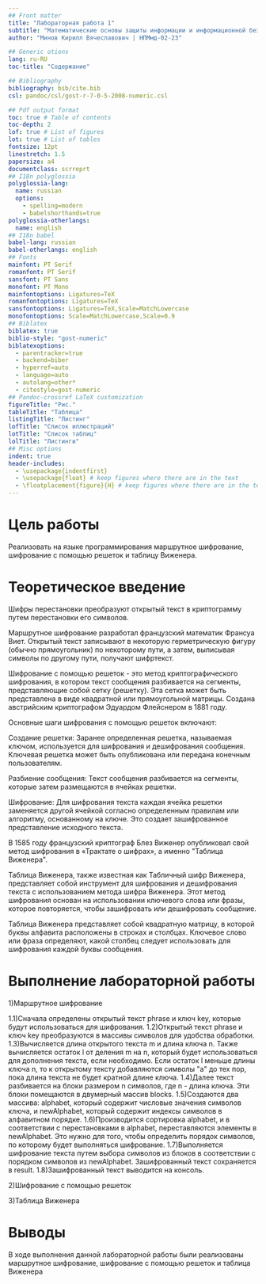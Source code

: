 ```yaml
---
## Front matter
title: "Лабораторная работа 1"
subtitle: "Математические основы защиты информации и информационной безопасности"
author: "Минов Кирилл Вячеславович | НПМмд-02-23"

## Generic otions
lang: ru-RU
toc-title: "Содержание"

## Bibliography
bibliography: bib/cite.bib
csl: pandoc/csl/gost-r-7-0-5-2008-numeric.csl

## Pdf output format
toc: true # Table of contents
toc-depth: 2
lof: true # List of figures
lot: true # List of tables
fontsize: 12pt
linestretch: 1.5
papersize: a4
documentclass: scrreprt
## I18n polyglossia
polyglossia-lang:
  name: russian
  options:
	- spelling=modern
	- babelshorthands=true
polyglossia-otherlangs:
  name: english
## I18n babel
babel-lang: russian
babel-otherlangs: english
## Fonts
mainfont: PT Serif
romanfont: PT Serif
sansfont: PT Sans
monofont: PT Mono
mainfontoptions: Ligatures=TeX
romanfontoptions: Ligatures=TeX
sansfontoptions: Ligatures=TeX,Scale=MatchLowercase
monofontoptions: Scale=MatchLowercase,Scale=0.9
## Biblatex
biblatex: true
biblio-style: "gost-numeric"
biblatexoptions:
  - parentracker=true
  - backend=biber
  - hyperref=auto
  - language=auto
  - autolang=other*
  - citestyle=gost-numeric
## Pandoc-crossref LaTeX customization
figureTitle: "Рис."
tableTitle: "Таблица"
listingTitle: "Листинг"
lofTitle: "Список иллюстраций"
lotTitle: "Список таблиц"
lolTitle: "Листинги"
## Misc options
indent: true
header-includes:
  - \usepackage{indentfirst}
  - \usepackage{float} # keep figures where there are in the text
  - \floatplacement{figure}{H} # keep figures where there are in the text
---
```


# Цель работы

Реализовать на языке программирования маршрутное шифрование, шифрование с помощью решеток и таблицу Виженера.

# Теоретическое введение

Шифры перестановки преобразуют открытый текст в криптограмму путем перестановки его символов.

Маршрутное шифрование разработал французский математик Франсуа Виет. Открытый текст записывают в некоторую герметрическую фигуру 
(обычно прямоугольник) по некоторому пути, а затем, выписывая символы по другому пути, получают шифртекст.

Шифрование с помощью решеток - это метод криптографического шифрования, в котором текст сообщения разбивается на сегменты, представляющие собой сетку (решетку). 
Эта сетка может быть представлена в виде квадратной или прямоугольной матрицы. Создана австрийским криптографом Эдуардом Флейснером в 1881 году. 

Основные шаги шифрования с помощью решеток включают:

Создание решетки: Заранее определенная решетка, называемая ключом, используется для шифрования и дешифрования сообщения. Ключевая решетка может быть опубликована или передана конечным пользователям.

Разбиение сообщения: Текст сообщения разбивается на сегменты, которые затем размещаются в ячейках решетки.

Шифрование: Для шифрования текста каждая ячейка решетки заменяется другой ячейкой согласно определенным правилам или алгоритму, основанному на ключе. Это создает зашифрованное представление исходного текста.

В 1585 году французский криптограф Блез Виженер опубликовал свой метод шифрования в «Трактате о шифрах», а именно "Таблица Виженера".

Таблица Виженера, также известная как Табличный шифр Виженера, представляет собой инструмент для шифрования и дешифрования текста с использованием метода шифра Виженера. 
Этот метод шифрования основан на использовании ключевого слова или фразы, которое повторяется, чтобы зашифровать или дешифровать сообщение.

Таблица Виженера представляет собой квадратную матрицу, в которой буквы алфавита расположены в строках и столбцах. 
Ключевое слово или фраза определяют, какой столбец следует использовать для шифрования каждой буквы сообщения.


# Выполнение лабораторной работы

1)Маршрутное шифрование

1.1)Сначала определены открытый текст phrase и ключ key, которые будут использоваться для шифрования.
1.2)Открытый текст phrase и ключ key преобразуются в массивы символов для удобства обработки.
1.3)Вычисляется длина открытого текста m и длина ключа n. Также вычисляется остаток l от деления m на n, который будет использоваться для дополнения текста, если необходимо.
Если остаток l меньше длины ключа n, то к открытому тексту добавляются символы "a" до тех пор, пока длина текста не будет кратной длине ключа.
1.4)Далее текст разбивается на блоки размером n символов, где n - длина ключа. Эти блоки помещаются в двумерный массив blocks.
1.5)Создаются два массива: alphabet, который содержит числовые значения символов ключа, и newAlphabet, который содержит индексы символов в алфавитном порядке.
1.6)Производится сортировка alphabet, и в соответствии с перестановками в alphabet, переставляются элементы в newAlphabet. 
Это нужно для того, чтобы определить порядок символов, по которому будет выполняться шифрование.
1.7)Выполняется шифрование текста путем выбора символов из блоков в соответствии с порядком символов из newAlphabet. Зашифрованный текст сохраняется в result.
1.8)Зашифрованный текст выводится на консоль.

2)Шифрование с помощью решеток


3)Таблица Виженера


# Выводы

В ходе выполнения данной лабораторной работы были реализованы маршрутное шифрование, шифрование с помощью решеток и таблица Виженера


